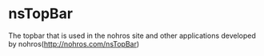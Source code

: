nsTopBar
========

The topbar that is used in the nohros site and other applications developed by nohros(http://nohros.com/nsTopBar)
